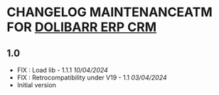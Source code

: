 # CHANGELOG MAINTENANCEATM FOR [DOLIBARR ERP CRM](https://www.dolibarr.org)

## 1.0

- FIX : Load lib - 1.1.1 *10/04/2024*
- FIX : Retrocompatibility under V19 - 1.1 *03/04/2024*  
- Initial version
